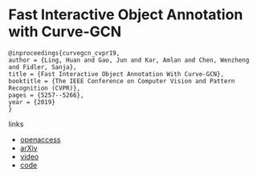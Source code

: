 # Fast Interactive Object Annotation with Curve-GCN

```
@inproceedings{curvegcn_cvpr19,
author = {Ling, Huan and Gao, Jun and Kar, Amlan and Chen, Wenzheng and Fidler, Sanja},
title = {Fast Interactive Object Annotation With Curve-GCN},
booktitle = {The IEEE Conference on Computer Vision and Pattern Recognition (CVPR)},
pages = {5257--5266},
year = {2019}
}
```

links
- [openaccess](http://openaccess.thecvf.com/content_CVPR_2019/html/Ling_Fast_Interactive_Object_Annotation_With_Curve-GCN_CVPR_2019_paper.html)
- [arXiv](https://arxiv.org/abs/1903.06874)
- [video](https://www.youtube.com/watch?v=QkB2gVsgjcs)
- [code](https://github.com/fidler-lab/curve-gcn)
